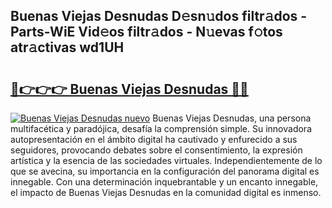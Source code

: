 ## Buenas Viejas Desnudas D𝚎sn𝚞dos filtr𝚊dos - Parts-WiE Vid𝚎os filtr𝚊dos - N𝚞evas f𝚘tos atr𝚊ctivas wd1UH

# <h2><a href="http://mb0o213.tromn.icu/?c=Buenas+Viejas+Desnudas">🔗👉👉👉 Buenas Viejas Desnudas 🔗🔗</a></h2>

[![Buenas Viejas Desnudas nuevo](https://i.imgur.com/pEAQMta.gif)](http://mb0o213.tromn.icu/?c=Buenas+Viejas+Desnudas)
Buenas Viejas Desnudas, una persona multifacética y paradójica, desafía la comprensión simple. Su innovadora autopresentación en el ámbito digital ha cautivado y enfurecido a sus seguidores, provocando debates sobre el consentimiento, la expresión artística y la esencia de las sociedades virtuales. Independientemente de lo que se avecina, su importancia en la configuración del panorama digital es innegable. Con una determinación inquebrantable y un encanto innegable, el impacto de Buenas Viejas Desnudas en la comunidad digital es inmenso.
